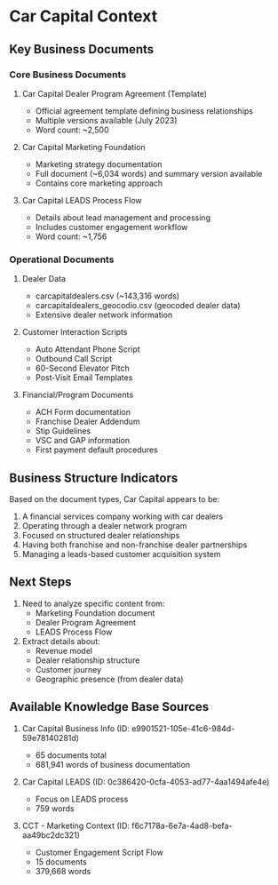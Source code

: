 # Car Capital Context

## Key Business Documents

### Core Business Documents
1. Car Capital Dealer Program Agreement (Template)
   - Official agreement template defining business relationships
   - Multiple versions available (July 2023)
   - Word count: ~2,500

2. Car Capital Marketing Foundation
   - Marketing strategy documentation
   - Full document (~6,034 words) and summary version available
   - Contains core marketing approach

3. Car Capital LEADS Process Flow
   - Details about lead management and processing
   - Includes customer engagement workflow
   - Word count: ~1,756

### Operational Documents
1. Dealer Data
   - carcapitaldealers.csv (~143,316 words)
   - carcapitaldealers_geocodio.csv (geocoded dealer data)
   - Extensive dealer network information

2. Customer Interaction Scripts
   - Auto Attendant Phone Script
   - Outbound Call Script
   - 60-Second Elevator Pitch
   - Post-Visit Email Templates

3. Financial/Program Documents
   - ACH Form documentation
   - Franchise Dealer Addendum
   - Stip Guidelines
   - VSC and GAP information
   - First payment default procedures

## Business Structure Indicators
Based on the document types, Car Capital appears to be:
1. A financial services company working with car dealers
2. Operating through a dealer network program
3. Focused on structured dealer relationships
4. Having both franchise and non-franchise dealer partnerships
5. Managing a leads-based customer acquisition system

## Next Steps
1. Need to analyze specific content from:
   - Marketing Foundation document
   - Dealer Program Agreement
   - LEADS Process Flow
2. Extract details about:
   - Revenue model
   - Dealer relationship structure
   - Customer journey
   - Geographic presence (from dealer data)

## Available Knowledge Base Sources
1. Car Capital Business Info (ID: e9901521-105e-41c6-984d-59e78140281d)
   - 65 documents total
   - 681,941 words of business documentation

2. Car Capital LEADS (ID: 0c386420-0cfa-4053-ad77-4aa1494afe4e)
   - Focus on LEADS process
   - 759 words

3. CCT - Marketing Context (ID: f6c7178a-6e7a-4ad8-befa-aa49bc2dc321)
   - Customer Engagement Script Flow
   - 15 documents
   - 379,668 words
